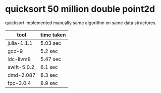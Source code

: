 quicksort 50 million double point2d
====================================

quicksort implemented manually same algorithm on same data structures.


tool | time taken
-----|-----------
julia-1.1.1 | 5.03 sec
gcc-9 |5.2 sec
ldc-llvm8 |5.47 sec
swift-5.0.2  |6.1 sec
dmd-2.087  |8.3 sec
fpc-3.0.4 | 8.9 sec
